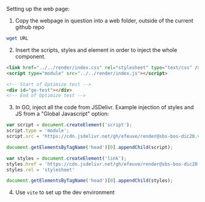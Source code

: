 Setting up the web page:

1. Copy the webpage in question into a web folder, outside of the current github repo

```bash
wget URL
```

2. Insert the scripts, styles and element in order to inject the whole component.

```html
<link href="../../render/index.css" rel="stylesheet" type="text/css" />
<script type="module" src="../../render/index.js"></script>
```

```html
<!-- Start of Optimize test -->
<div id="go-test"></div>
<!-- End of Optimize test -->
```

3. In GO, inject all the code from JSDelivr. Example injection of styles and JS from a "Global Javascript" option:

```javascript
var script = document.createElement('script');
script.type = 'module';
script.src = 'https://cdn.jsdelivr.net/gh/efeuve/render@sbs-bos-dic20.v0.0.4/web/main.min.js';    

document.getElementsByTagName('head')[0].appendChild(script);

var styles = document.createElement('link');
styles.href = 'https://cdn.jsdelivr.net/gh/efeuve/render@sbs-bos-dic20.v0.0.4/web/main.min.css';
styles.rel = 'stylesheet'

document.getElementsByTagName('head')[0].appendChild(styles);
```

4. Use `vite` to set up the dev environment
